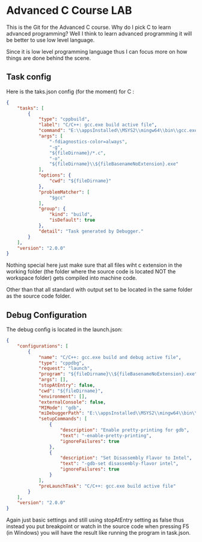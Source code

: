 # Advanced C Course LAB

This is the Git for the Advanced C course.
Why do I pick C to learn advanced programming? Well I think to learn advanced programming it will be better to use low level language.

Since it is low level programming language thus I can focus more on how things are done behind the scene.

## Task config
Here is the taks.json config (for the moment) for C :
```json
{
    "tasks": [
        {
            "type": "cppbuild",
            "label": "C/C++: gcc.exe build active file",
            "command": "E:\\appsInstalled\\MSYS2\\mingw64\\bin\\gcc.exe",
            "args": [
                "-fdiagnostics-color=always",
                "-g",
                "${fileDirname}/*.c",
                "-o",
                "${fileDirname}\\${fileBasenameNoExtension}.exe"
            ],
            "options": {
                "cwd": "${fileDirname}"
            },
            "problemMatcher": [
                "$gcc"
            ],
            "group": {
                "kind": "build",
                "isDefault": true
            },
            "detail": "Task generated by Debugger."
        }
    ],
    "version": "2.0.0"
}
```
Nothing special here just make sure that all files wiht c extension in the working folder (the folder where the source code is located NOT the workspace folder) gets compiled into machine code.

Other than that all standard with output set to be located in the same folder as the source code folder.

## Debug Configuration
The debug config is located in the launch.json:
```json
{
    "configurations": [
        {
            "name": "C/C++: gcc.exe build and debug active file",
            "type": "cppdbg",
            "request": "launch",
            "program": "${fileDirname}\\${fileBasenameNoExtension}.exe",
            "args": [],
            "stopAtEntry": false,
            "cwd": "${fileDirname}",
            "environment": [],
            "externalConsole": false,
            "MIMode": "gdb",
            "miDebuggerPath": "E:\\appsInstalled\\MSYS2\\mingw64\\bin\\gdb.exe",
            "setupCommands": [
                {
                    "description": "Enable pretty-printing for gdb",
                    "text": "-enable-pretty-printing",
                    "ignoreFailures": true
                },
                {
                    "description": "Set Disassembly Flavor to Intel",
                    "text": "-gdb-set disassembly-flavor intel",
                    "ignoreFailures": true
                }
            ],
            "preLaunchTask": "C/C++: gcc.exe build active file"
        }
    ],
    "version": "2.0.0"
}
```
Again just basic settings and still using stopAtEntry setting as false thus instead you put breakpoint or watch in the source code when pressing F5 (in Windows) you will have the result like running the program in task.json.
